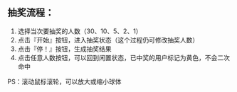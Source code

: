 
## 抽奖流程：

1. 选择当次要抽奖的人数（30、10、5、2、1）
2. 点击『开始』按钮，进入抽奖状态（这个过程仍可修改抽奖人数）
3. 点击『停！』按钮，生成抽奖结果
4. 点击任意人数按钮，可以回到闲置状态，已中奖的用户标记为黄色，不会二次命中

PS：滚动鼠标滚轮，可以放大或缩小球体
